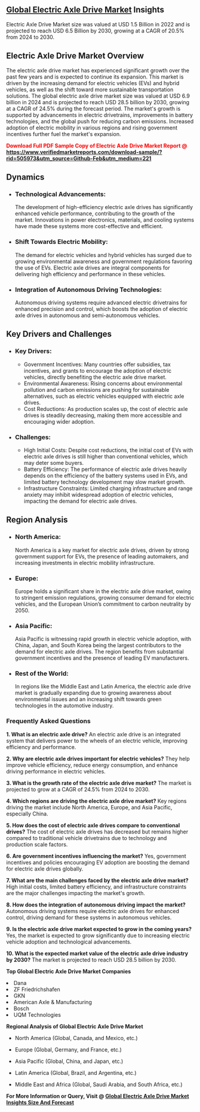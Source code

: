 <h2><a href="https://www.verifiedmarketreports.com/download-sample/?rid=505973&amp;utm_source=Github&amp;utm_medium=221" target="_blank">Global Electric Axle Drive Market</a> Insights</h2><p>Electric Axle Drive Market size was valued at USD 1.5 Billion in 2022 and is projected to reach USD 6.5 Billion by 2030, growing at a CAGR of 20.5% from 2024 to 2030.</p><p><h2>Electric Axle Drive Market Overview</h2> <p>The electric axle drive market has experienced significant growth over the past few years and is expected to continue its expansion. This market is driven by the increasing demand for electric vehicles (EVs) and hybrid vehicles, as well as the shift toward more sustainable transportation solutions. The global electric axle drive market size was valued at USD 6.9 billion in 2024 and is projected to reach USD 28.5 billion by 2030, growing at a CAGR of 24.5% during the forecast period. The market's growth is supported by advancements in electric drivetrains, improvements in battery technologies, and the global push for reducing carbon emissions. Increased adoption of electric mobility in various regions and rising government incentives further fuel the market's expansion. </p> <p><strong><p><span class=""><span style="color: #ff0000;"><strong>Download Full PDF Sample Copy of Electric Axle Drive Market Report</strong> @ </span><a href="https://www.verifiedmarketreports.com/download-sample/?rid=505973&amp;utm_source=Github-Feb&amp;utm_medium=221" target="_blank">https://www.verifiedmarketreports.com/download-sample/?rid=505973&amp;utm_source=Github-Feb&amp;utm_medium=221</a></span></p></strong></p> <h2>Dynamics</h2> <ul> <li><h3>Technological Advancements:</h3> The development of high-efficiency electric axle drives has significantly enhanced vehicle performance, contributing to the growth of the market. Innovations in power electronics, materials, and cooling systems have made these systems more cost-effective and efficient.</li> <li><h3>Shift Towards Electric Mobility:</h3> The demand for electric vehicles and hybrid vehicles has surged due to growing environmental awareness and government regulations favoring the use of EVs. Electric axle drives are integral components for delivering high efficiency and performance in these vehicles.</li> <li><h3>Integration of Autonomous Driving Technologies:</h3> Autonomous driving systems require advanced electric drivetrains for enhanced precision and control, which boosts the adoption of electric axle drives in autonomous and semi-autonomous vehicles.</li> </ul> <h2>Key Drivers and Challenges</h2> <ul> <li><h3>Key Drivers:</h3> <ul> <li>Government Incentives: Many countries offer subsidies, tax incentives, and grants to encourage the adoption of electric vehicles, directly benefiting the electric axle drive market.</li> <li>Environmental Awareness: Rising concerns about environmental pollution and carbon emissions are pushing for sustainable alternatives, such as electric vehicles equipped with electric axle drives.</li> <li>Cost Reductions: As production scales up, the cost of electric axle drives is steadily decreasing, making them more accessible and encouraging wider adoption.</li> </ul> </li> <li><h3>Challenges:</h3> <ul> <li>High Initial Costs: Despite cost reductions, the initial cost of EVs with electric axle drives is still higher than conventional vehicles, which may deter some buyers.</li> <li>Battery Efficiency: The performance of electric axle drives heavily depends on the efficiency of the battery systems used in EVs, and limited battery technology development may slow market growth.</li> <li>Infrastructure Constraints: Limited charging infrastructure and range anxiety may inhibit widespread adoption of electric vehicles, impacting the demand for electric axle drives.</li> </ul> </li> </ul> <h2>Region Analysis</h2> <ul> <li><h3>North America:</h3> North America is a key market for electric axle drives, driven by strong government support for EVs, the presence of leading automakers, and increasing investments in electric mobility infrastructure.</li> <li><h3>Europe:</h3> Europe holds a significant share in the electric axle drive market, owing to stringent emission regulations, growing consumer demand for electric vehicles, and the European Union’s commitment to carbon neutrality by 2050.</li> <li><h3>Asia Pacific:</h3> Asia Pacific is witnessing rapid growth in electric vehicle adoption, with China, Japan, and South Korea being the largest contributors to the demand for electric axle drives. The region benefits from substantial government incentives and the presence of leading EV manufacturers.</li> <li><h3>Rest of the World:</h3> In regions like the Middle East and Latin America, the electric axle drive market is gradually expanding due to growing awareness about environmental issues and an increasing shift towards green technologies in the automotive industry.</li> </ul> <h3>Frequently Asked Questions</h3> <p><strong>1. What is an electric axle drive?</strong> An electric axle drive is an integrated system that delivers power to the wheels of an electric vehicle, improving efficiency and performance.</p> <p><strong>2. Why are electric axle drives important for electric vehicles?</strong> They help improve vehicle efficiency, reduce energy consumption, and enhance driving performance in electric vehicles.</p> <p><strong>3. What is the growth rate of the electric axle drive market?</strong> The market is projected to grow at a CAGR of 24.5% from 2024 to 2030.</p> <p><strong>4. Which regions are driving the electric axle drive market?</strong> Key regions driving the market include North America, Europe, and Asia Pacific, especially China.</p> <p><strong>5. How does the cost of electric axle drives compare to conventional drives?</strong> The cost of electric axle drives has decreased but remains higher compared to traditional vehicle drivetrains due to technology and production scale factors.</p> <p><strong>6. Are government incentives influencing the market?</strong> Yes, government incentives and policies encouraging EV adoption are boosting the demand for electric axle drives globally.</p> <p><strong>7. What are the main challenges faced by the electric axle drive market?</strong> High initial costs, limited battery efficiency, and infrastructure constraints are the major challenges impacting the market's growth.</p> <p><strong>8. How does the integration of autonomous driving impact the market?</strong> Autonomous driving systems require electric axle drives for enhanced control, driving demand for these systems in autonomous vehicles.</p> <p><strong>9. Is the electric axle drive market expected to grow in the coming years?</strong> Yes, the market is expected to grow significantly due to increasing electric vehicle adoption and technological advancements.</p> <p><strong>10. What is the expected market value of the electric axle drive industry by 2030?</strong> The market is projected to reach USD 28.5 billion by 2030.</p> </p><p><strong>Top Global Electric Axle Drive Market Companies</strong></p><div data-test-id=""><p><li>Dana</li><li> ZF Friedrichshafen</li><li> GKN</li><li> American Axle & Manufacturing</li><li> Bosch</li><li> UQM Technologies</li></p><div><strong>Regional Analysis of&nbsp;Global Electric Axle Drive Market</strong></div><ul><li dir="ltr"><p dir="ltr">North America&nbsp;(Global, Canada, and Mexico, etc.)</p></li><li dir="ltr"><p dir="ltr">Europe (Global, Germany, and France, etc.)</p></li><li dir="ltr"><p dir="ltr">Asia Pacific&nbsp;(Global, China, and Japan, etc.)</p></li><li dir="ltr"><p dir="ltr">Latin America&nbsp;(Global, Brazil, and Argentina, etc.)</p></li><li dir="ltr">Middle East and Africa&nbsp;(Global, Saudi Arabia, and South Africa, etc.)</li></ul><p><strong>For More Information or Query, Visit @&nbsp;</strong><strong><a href="https://www.verifiedmarketreports.com/product/electric-axle-drive-market-size-and-forecast/?utm_source=Github&amp;utm_medium=221" target="_blank">Global Electric Axle Drive Market Insights Size And Forecast</a></strong></p></div>
